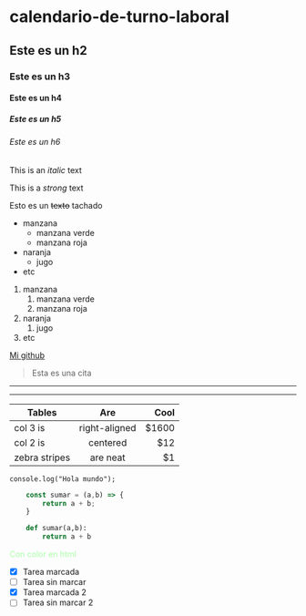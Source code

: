 # calendario-de-turno-laboral
## Este es un h2
### Este es un h3
#### Este es un h4
##### Este es un h5
###### Este es un h6


<!-- Este es un texto en italica -->
This is an *italic* text

<!-- Este es un texto en negrita -->
This is a *strong* text

<!-- Este es un texto tachado -->
Esto es un ~~texto~~ tachado

<!-- Listas desordenadas -->
* manzana
    * manzana verde
    * manzana roja
* naranja
    * jugo
* etc

<!-- Listas ordenadas -->
1. manzana
    1. manzana verde
    2. manzana roja
2. naranja
    1. jugo
3. etc

[Mi github](https://github.com/DeveloperArmando "DeveloperArmando")

> Esta es una cita

<!-- Para agregar una linea divisora se puede poner con guión medio o bajos -->
---
___


| Tables        | Are           | Cool  |
| ------------- |:-------------:| -----:|
| col 3 is      | right-aligned | $1600 |
| col 2 is      | centered      |   $12 |
| zebra stripes | are neat      |    $1 |



`console.log("Hola mundo");`

```javascript
    const sumar = (a,b) => {
        return a + b;
    }
```

```python
    def sumar(a,b):
        return a + b
```

<p style="color: #afa">Con color en html</p>

<!-- GitHub markdown -->

* [x] Tarea marcada
* [ ] Tarea sin marcar
* [x] Tarea marcada 2
* [ ] Tarea sin marcar 2